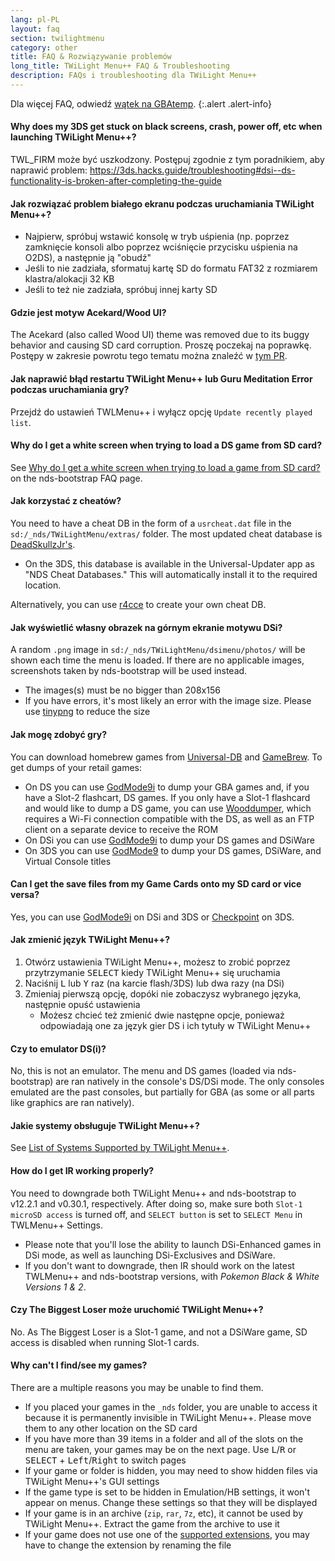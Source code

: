 ```yaml
---
lang: pl-PL
layout: faq
section: twilightmenu
category: other
title: FAQ & Rozwiązywanie problemów
long_title: TWiLight Menu++ FAQ & Troubleshooting
description: FAQs i troubleshooting dla TWiLight Menu++
---
```


Dla więcej FAQ, odwiedź [wątek na GBAtemp](https://gbatemp.net/threads/ds-i-3ds-twilight-menu-gui-for-ds-i-games-and-ds-i-menu-replacement.472200/).
{:.alert .alert-info}

#### Why does my 3DS get stuck on black screens, crash, power off, etc when launching TWiLight Menu++?
TWL_FIRM może być uszkodzony. Postępuj zgodnie z tym poradnikiem, aby naprawić problem: <https://3ds.hacks.guide/troubleshooting#dsi--ds-functionality-is-broken-after-completing-the-guide>

#### Jak rozwiązać problem białego ekranu podczas uruchamiania TWiLight Menu++?
- Najpierw, spróbuj wstawić konsolę w tryb uśpienia (np. poprzez zamknięcie konsoli albo poprzez wciśnięcie przycisku uśpienia na O2DS), a następnie ją "obudź"
- Jeśli to nie zadziała, sformatuj kartę SD do formatu FAT32 z rozmiarem klastra/alokacji 32 KB
- Jeśli to też nie zadziała, spróbuj innej karty SD

#### Gdzie jest motyw Acekard/Wood UI?
The Acekard (also called Wood UI) theme was removed due to its buggy behavior and causing SD card corruption. Proszę poczekaj na poprawkę. Postępy w zakresie powrotu tego tematu można znaleźć w [tym PR](https://github.com/DS-Homebrew/TWiLightMenu/pull/1109).

#### Jak naprawić błąd restartu TWiLight Menu++ lub Guru Meditation Error podczas uruchamiania gry?
Przejdź do ustawień TWLMenu++ i wyłącz opcję `Update recently played list`.

#### Why do I get a white screen when trying to load a DS game from SD card?
See [Why do I get a white screen when trying to load a game from SD card?](../nds-bootstrap/faq?faq=why-do-i-get-a-white-screen-when-trying-to-load-a-game-from-sd-card) on the nds-bootstrap FAQ page.

#### Jak korzystać z cheatów?
You need to have a cheat DB in the form of a `usrcheat.dat` file in the `sd:/_nds/TWiLightMenu/extras/` folder. The most updated cheat database is [DeadSkullzJr's](https://gbatemp.net/threads/deadskullzjrs-flashcart-cheat-databases.488711/).
- On the 3DS, this database is available in the Universal-Updater app as "NDS Cheat Databases." This will automatically install it to the required location.

Alternatively, you can use [r4cce](http://hp.vector.co.jp/authors/VA013928/soft_en.html) to create your own cheat DB.

#### Jak wyświetlić własny obrazek na górnym ekranie motywu DSi?
A random `.png` image in `sd:/_nds/TWiLightMenu/dsimenu/photos/` will be shown each time the menu is loaded. If there are no applicable images, screenshots taken by nds-bootstrap will be used instead.

- The images(s) must be no bigger than 208x156
- If you have errors, it's most likely an error with the image size. Please use [tinypng](https://tinypng.com) to reduce the size

#### Jak mogę zdobyć gry?
You can download homebrew games from [Universal-DB](https://db.universal-team.net/ds) and [GameBrew](https://www.gamebrew.org/wiki/List_of_all_DS_homebrew#Games). To get dumps of your retail games:
- On DS you can use [GodMode9i](https://github.com/DS-Homebrew/GodMode9i/releases) to dump your GBA games and, if you have a Slot-2 flashcart, DS games. If you only have a Slot-1 flashcard and would like to dump a DS game, you can use [Wooddumper](https://digiex.net/attachments/wooddumper_r89-zip.14735/), which requires a Wi-Fi connection compatible with the DS, as well as an FTP client on a separate device to receive the ROM
- On DSi you can use [GodMode9i](https://github.com/DS-Homebrew/GodMode9i/releases) to dump your DS games and DSiWare
- On 3DS you can use [GodMode9](https://github.com/d0k3/GodMode9/releases) to dump your DS games, DSiWare, and Virtual Console titles

#### Can I get the save files from my Game Cards onto my SD card or vice versa?
Yes, you can use [GodMode9i](https://github.com/DS-Homebrew/GodMode9i/releases) on DSi and 3DS or [Checkpoint](https://github.com/FlagBrew/Checkpoint/releases) on 3DS.

#### Jak zmienić język TWiLight Menu++?
1. Otwórz ustawienia TWiLight Menu++, możesz to zrobić poprzez przytrzymanie <kbd>SELECT</kbd> kiedy TWiLight Menu++ się uruchamia
1. Naciśnij <kbd class="l">L</kbd> lub <kbd class="face">Y</kbd> raz (na karcie flash/3DS) lub dwa razy (na DSi)
1. Zmieniaj pierwszą opcję, dopóki nie zobaczysz wybranego języka, następnie opuść ustawienia
   - Możesz chcieć też zmienić dwie następne opcje, ponieważ odpowiadają one za język gier DS i ich tytuły w TWiLight Menu++

#### Czy to emulator DS(i)?
No, this is not an emulator. The menu and DS games (loaded via nds-bootstrap) are ran natively in the console's DS/DSi mode. The only consoles emulated are the past consoles, but partially for GBA (as some or all parts like graphics are ran natively).

#### Jakie systemy obsługuje TWiLight Menu++?
See [List of Systems Supported by TWiLight Menu++](../ds-index/emulators#list-of-supported-systems-by-twilight-menu).

#### How do I get IR working properly?
You need to downgrade both TWiLight Menu++ and nds-bootstrap to v12.2.1 and v0.30.1, respectively. After doing so, make sure both `Slot-1 microSD access` is turned off, and `SELECT button` is set to `SELECT Menu` in TWLMenu++ Settings.
- Please note that you'll lose the ability to launch DSi-Enhanced games in DSi mode, as well as launching DSi-Exclusives and DSiWare.
- If you don't want to downgrade, then IR should work on the latest TWLMenu++ and nds-bootstrap versions, with *Pokemon Black & White Versions 1 & 2*.

#### Czy The Biggest Loser może uruchomić TWiLight Menu++?
No. As The Biggest Loser is a Slot-1 game, and not a DSiWare game, SD access is disabled when running Slot-1 cards.

#### Why can't I find/see my games?
There are a multiple reasons you may be unable to find them.
- If you placed your games in the `_nds` folder, you are unable to access it because it is permanently invisible in TWiLight Menu++. Please move them to any other location on the SD card
- If you have more than 39 items in a folder and all of the slots on the menu are taken, your games may be on the next page. Use <kbd class="l">L</kbd>/<kbd class="r">R</kbd> or <kbd>SELECT</kbd> + <kbd>Left</kbd>/<kbd>Right</kbd> to switch pages
- If your game or folder is hidden, you may need to show hidden files via TWiLight Menu++'s GUI settings
- If the game type is set to be hidden in Emulation/HB settings, it won't appear on menus. Change these settings so that they will be displayed
- If your game is in an archive (`zip`, `rar`, `7z`, etc), it cannot be used by TWiLight Menu++. Extract the game from the archive to use it
- If your game does not use one of the [supported extensions](../ds-index/emulators#list-of-systems-supported-by-twilight-menu), you may have to change the extension by renaming the file
